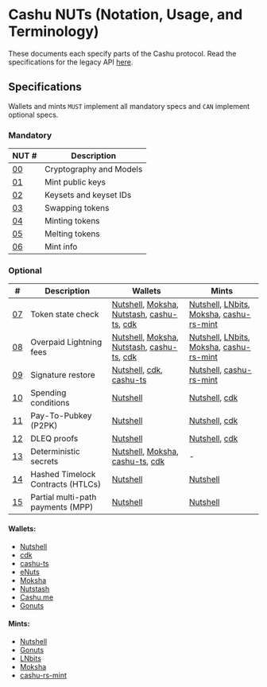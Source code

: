 # Cashu NUTs (Notation, Usage, and Terminology)

These documents each specify parts of the Cashu protocol. Read the specifications for the legacy API [here](https://github.com/cashubtc/nuts/tree/74f26b81b6617db710fa1081eebc0c7203711213).

## Specifications
Wallets and mints `MUST` implement all mandatory specs and `CAN` implement optional specs.

### Mandatory

| NUT #    | Description                       |
|----------|-----------------------------------|
| [00][00] | Cryptography and Models           |
| [01][01] | Mint public keys                  |
| [02][02] | Keysets and keyset IDs            |
| [03][03] | Swapping tokens                   |
| [04][04] | Minting tokens                    |
| [05][05] | Melting tokens                    |
| [06][06] | Mint info                         |

### Optional

| # | Description | Wallets | Mints |
| --- | --- | --- | --- |
| [07][07] | Token state check | [Nutshell][py], [Moksha][moksha], [Nutstash][ns], [cashu-ts][ts], [cdk] | [Nutshell][py], [LNbits], [Moksha][moksha], [cashu-rs-mint][cashu-rs-mint] |
| [08][08] | Overpaid Lightning fees | [Nutshell][py], [Moksha][moksha], [Nutstash][ns], [cashu-ts][ts], [cdk] | [Nutshell][py], [LNbits], [Moksha][moksha], [cashu-rs-mint][cashu-rs-mint] |
| [09][09] | Signature restore | [Nutshell][py], [cdk], [cashu-ts][ts] | [Nutshell][py], [cashu-rs-mint][cashu-rs-mint]
| [10][10] | Spending conditions | [Nutshell][py] | [Nutshell][py], [cdk] |
| [11][11] | Pay-To-Pubkey (P2PK) | [Nutshell][py] | [Nutshell][py], [cdk] |
| [12][12] | DLEQ proofs | [Nutshell][py] | [Nutshell][py], [cdk] |
| [13][13] | Deterministic secrets | [Nutshell][py], [Moksha][moksha], [cashu-ts][ts], [cdk] | - |
| [14][14] | Hashed Timelock Contracts (HTLCs) | [Nutshell][py] | [Nutshell][py] |
| [15][15] | Partial multi-path payments (MPP) | [Nutshell][py] | [Nutshell][py] |

#### Wallets:

 - [Nutshell][py]
 - [cdk][cdk]
 - [cashu-ts][ts]
 - [eNuts][enuts]
 - [Moksha][moksha]
 - [Nutstash][ns]
 - [Cashu.me][cashume]
 - [Gonuts][gonuts]

#### Mints:
 
 - [Nutshell][py]
 - [Gonuts][gonuts]
 - [LNbits][lnbits]
 - [Moksha][moksha]
 - [cashu-rs-mint][cashu-rs-mint]
 

[py]: https://github.com/cashubtc/cashu
[lnbits]: https://github.com/lnbits/cashu
[cashume]: https://cashu.me
[ns]: https://nutstash.app/
[ts]: https://github.com/cashubtc/cashu-ts
[enuts]: https://github.com/cashubtc/eNuts
[moksha]: https://github.com/ngutech21/moksha
[cdk]: https://github.com/cashubtc/cdk
[cashu-rs-mint]: https://github.com/thesimplekid/cashu-rs-mint
[gonuts]: https://github.com/elnosh/gonuts

[00]: 00.md
[01]: 01.md
[02]: 02.md
[03]: 03.md
[04]: 04.md
[05]: 05.md
[06]: 06.md
[07]: 07.md
[08]: 08.md
[09]: 09.md
[10]: 10.md
[11]: 11.md
[12]: 12.md
[13]: 13.md
[14]: 14.md
[15]: 15.md